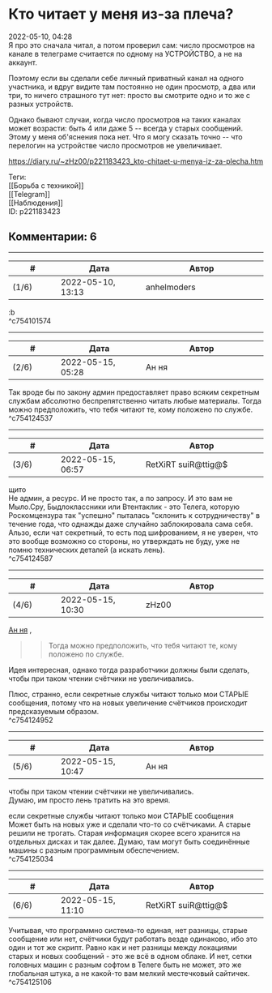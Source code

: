 Кто читает у меня из-за плеча?
==============================

  
2022-05-10, 04:28  
 Я про это сначала читал, а потом проверил сам: число просмотров на канале в телеграме считается по одному на УСТРОЙСТВО, а не на аккаунт.   
   
 Поэтому если вы сделали себе личный приватный канал на одного участника, и вдруг видите там постоянно не один просмотр, а два или три, то ничего страшного тут нет: просто вы смотрите одно и то же с разных устройств.   
   
 Однако бывают случаи, когда число просмотров на таких каналах может возрасти: быть 4 или даже 5 -- всегда у старых сообщений. Этому у меня об'яснения пока нет. Что я могу сказать точно -- что перелогин на устройстве число просмотров не увеличивает.   
  
<https://diary.ru/~zHz00/p221183423_kto-chitaet-u-menya-iz-za-plecha.htm>  
  
Теги:  
[[Борьба с техникой]]  
[[Telegram]]  
[[Наблюдения]]  
ID: p221183423  


Комментарии: 6
--------------

  


---



|         #         |              Дата              |                     Автор                     |           ID           |
| --- | --- | --- | --- |
| (1/6) | 2022-05-10, 13:13 | anhelmoders | c754101574 |

  
 :b   
 ^c754101574

---



|         #         |              Дата              |                     Автор                     |           ID           |
| --- | --- | --- | --- |
| (2/6) | 2022-05-15, 05:28 | Ан ня | c754124537 |

  
 Так вроде бы по закону админ предоставляет право всяким секретным службам абсолютно беспрепятственно читать любые материалы. Тогда можно предположить, что тебя читают те, кому положено по службе.   
 ^c754124537

---



|         #         |              Дата              |                     Автор                     |           ID           |
| --- | --- | --- | --- |
| (3/6) | 2022-05-15, 06:57 | RetXiRT suiR@ttig@$ | c754124587 |

  
 щито   
 Не админ, а ресурс. И не просто так, а по запросу. И это вам не Мыло.Сру, Быдлоклассники или Втентаклик - это Телега, которую Роскомцензура так "успешно" пыталась "склонить к сотрудничеству" в течение года, что однажды даже случайно заблокировала сама себя. Альзо, если чат секретный, то есть под шифрованием, я не уверен, что это вообще возможно со стороны, но утверждать не буду, уже не помню технических деталей (а искать лень).   
 ^c754124587

---



|         #         |              Дата              |                     Автор                     |           ID           |
| --- | --- | --- | --- |
| (4/6) | 2022-05-15, 10:30 | zHz00 | c754124952 |

  
  [Ан ня](https://andizki.diary.ru "На моей Луне")  ,   
 >>Тогда можно предположить, что тебя читают те, кому положено по службе.   
   
 Идея интересная, однако тогда разработчики должны были сделать, чтобы при таком чтении счётчики не увеличивались.   
   
 Плюс, странно, если секретные службы читают только мои СТАРЫЕ сообщения, потому что на новых увеличение счётчиков происходит предсказуемым образом.   
 ^c754124952

---



|         #         |              Дата              |                     Автор                     |           ID           |
| --- | --- | --- | --- |
| (5/6) | 2022-05-15, 10:47 | Ан ня | c754125034 |

  
  чтобы при таком чтении счётчики не увеличивались.    
 Думаю, им просто лень тратить на это время.   
   
  если секретные службы читают только мои СТАРЫЕ сообщения    
 Может быть на новых уже и сделали что-то со счётчиками. А старые решили не трогать. Старая информация скорее всего хранится на отдельных дисках и так далее. Думаю, там могут быть соединённые машины с разным программным обеспечением.   
 ^c754125034

---



|         #         |              Дата              |                     Автор                     |           ID           |
| --- | --- | --- | --- |
| (6/6) | 2022-05-15, 11:10 | RetXiRT suiR@ttig@$ | c754125106 |

  
 Учитывая, что программно система-то единая, нет разницы, старые сообщение или нет, счётчики будут работать везде одинаково, ибо это один и тот же скрипт. Равно как и нет разницы между локациями старых и новых сообщений - это же всё в одном облаке. И нет, сетки головных машин с разным софтом в Телеге быть не может, это же глобальная штука, а не какой-то вам мелкий местечковый сайтичек.   
 ^c754125106